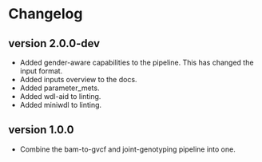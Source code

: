 Changelog
==========

<!--

Newest changes should be on top.

This document is user facing. Please word the changes in such a way
that users understand how the changes affect the new version.
-->
version 2.0.0-dev
-----------------
+ Added gender-aware capabilities to the pipeline. This has changed the input
  format.
+ Added inputs overview to the docs.
+ Added parameter_mets.
+ Added wdl-aid to linting.
+ Added miniwdl to linting.

version 1.0.0
---------------------------
+ Combine the bam-to-gvcf and joint-genotyping pipeline into one.
